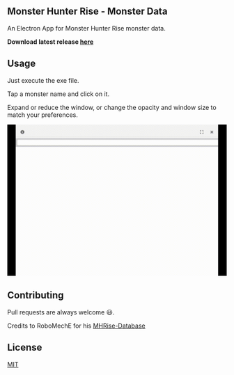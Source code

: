 ## Monster Hunter Rise - Monster Data

An Electron App for Monster Hunter Rise monster data.

**Download latest release [here](https://github.com/Shimrockx/mhrise-monster-data-desktop/releases/latest)**

## Usage

Just execute the exe file.

Tap a monster name and click on it.

Expand or reduce the window, or change the opacity and window size to match your preferences.

![alt tag](https://raw.githubusercontent.com/Shimrockx/mhrise-monster-data-desktop/gh-pages/docs/CAPTURE.gif)

## Contributing

Pull requests are always welcome 😃.

Credits to RoboMechE for his [MHRise-Database](https://github.com/RoboMechE/MHRise-Database)

## License

[MIT](https://choosealicense.com/licenses/mit/)
